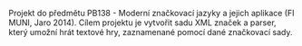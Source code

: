 Projekt do předmětu PB138 - Moderní značkovací jazyky a jejich aplikace (FI MUNI, Jaro 2014). Cílem projektu je vytvořit sadu XML značek a parser, který umožní hrát textové hry, zaznamenané pomocí dané značkovací sady.